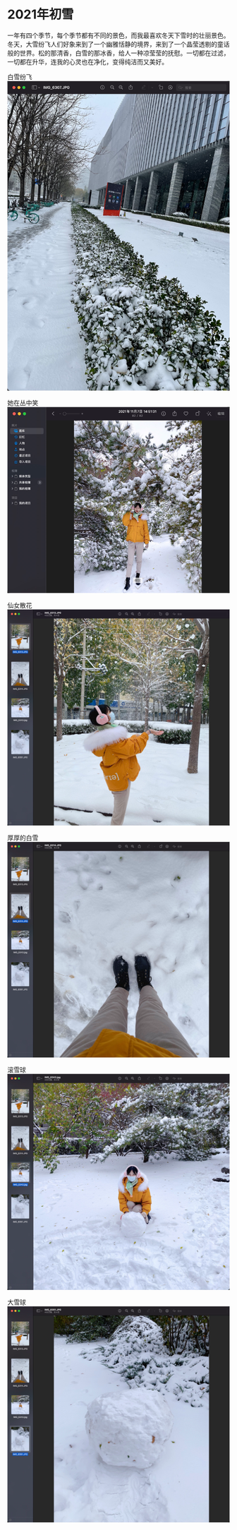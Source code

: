 # 2021年初雪



一年有四个季节，每个季节都有不同的景色，而我最喜欢冬天下雪时的壮丽景色。冬天，大雪纷飞人们好象来到了一个幽雅恬静的境界，来到了一个晶莹透剔的童话般的世界。松的那清香，白雪的那冰香，给人一种凉莹莹的抚慰。一切都在过滤，一切都在升华，连我的心灵也在净化，变得纯洁而又美好。



[comment]: <> (![]&#40;./IMG_6307.JPG&#41;)

[comment]: <> (![]&#40;./IMG_6313.JPG&#41;)

[comment]: <> (![]&#40;./IMG_6314.JPG&#41;)

[comment]: <> (![]&#40;./IMG_6351.JPG&#41;)

[comment]: <> (![]&#40;./IMG_6343.jpg&#41;)




白雪纷飞
![](./.firstsnow_images/a1e081ab.png)

她在丛中笑
![](./.firstsnow_images/770b904b.png)

仙女散花
![](./.firstsnow_images/78b0fb5c.png)

厚厚的白雪
![](./.firstsnow_images/6e1da8a7.png)

滚雪球
![](./.firstsnow_images/966c7928.png)

大雪球
![](./.firstsnow_images/0f17910f.png)
